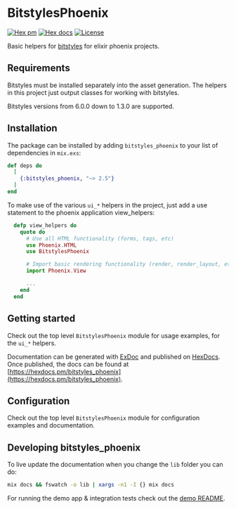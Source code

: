 # BitstylesPhoenix

[![Hex pm](http://img.shields.io/hexpm/v/bitstyles_phoenix.svg?style=flat)](https://hex.pm/packages/bitstyles_phoenix)
[![Hex docs](http://img.shields.io/badge/hex.pm-docs-green.svg?style=flat)](https://hexdocs.pm/bitstyles_phoenix)
[![License](https://img.shields.io/hexpm/l/bitstyles_phoenix?style=flat)](./LICENSE.txt)

Basic helpers for [bitstyles](https://github.com/bitcrowd/bitstyles) for elixir phoenix projects.

## Requirements

Bitstyles must be installed separately into the asset generation. The helpers in this project just output classes for working with bitstyles.

Bitstyles versions from 6.0.0 down to 1.3.0 are supported.

## Installation

The package can be installed by adding `bitstyles_phoenix` to your list of dependencies in `mix.exs`:

```elixir
def deps do
  [
    {:bitstyles_phoenix, "~> 2.5"}
  ]
end
```

To make use of the various `ui_*` helpers in the project, just add a use statement to the phoenix application view_helpers:

```elixir
  defp view_helpers do
    quote do
      # Use all HTML functionality (forms, tags, etc)
      use Phoenix.HTML
      use BitstylesPhoenix

      # Import basic rendering functionality (render, render_layout, etc)
      import Phoenix.View

      ...
    end
  end

```

## Getting started

Check out the top level `BitstylesPhoenix` module for usage examples, for the `ui_*` helpers.

Documentation can be generated with [ExDoc](https://github.com/elixir-lang/ex_doc)
and published on [HexDocs](https://hexdocs.pm). Once published, the docs can
be found at [https://hexdocs.pm/bitstyles_phoenix](https://hexdocs.pm/bitstyles_phoenix).

## Configuration

Check out the top level `BitstylesPhoenix` module for configuration examples and documentation.

## Developing bitstyles_phoenix

To live update the documentation when you change the `lib` folder you can do:

```sh
mix docs && fswatch -o lib | xargs -n1 -I {} mix docs
```

For running the demo app & integration tests check out the [demo README](demo/README.md).
